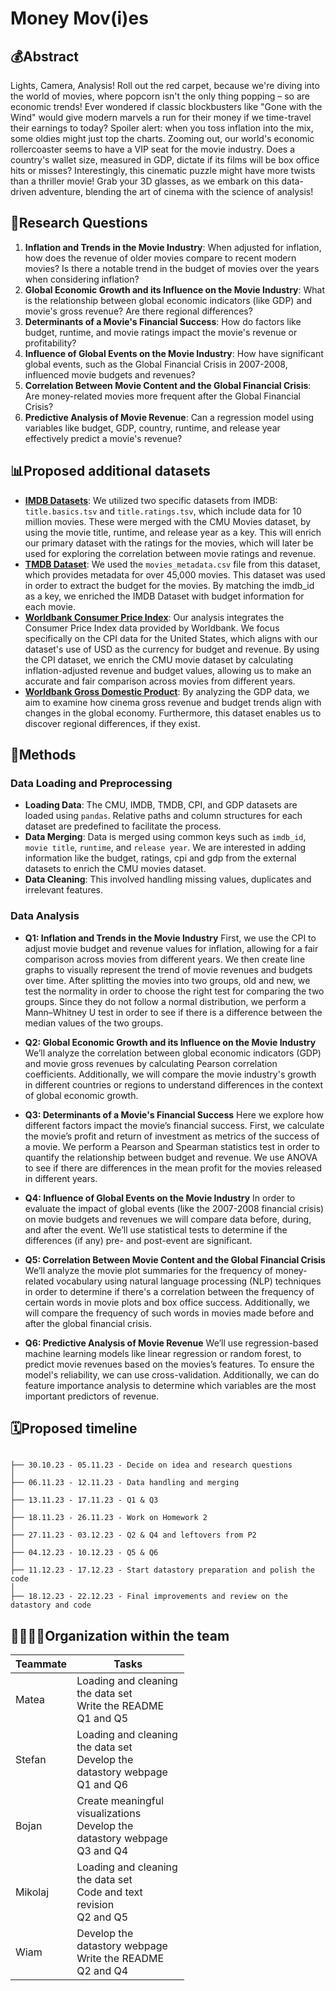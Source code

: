 # Money Mov(i)es

## 💰Abstract
Lights, Camera, Analysis! Roll out the red carpet, because we're diving into the world of movies, where popcorn isn't the only thing popping – so are economic trends! Ever wondered if classic blockbusters like "Gone with the Wind" would give modern marvels a run for their money if we time-travel their earnings to today? Spoiler alert: when you toss inflation into the mix, some oldies might just top the charts. Zooming out, our world's economic rollercoaster seems to have a VIP seat for the movie industry. Does a country's wallet size, measured in GDP, dictate if its films will be box office hits or misses? Interestingly, this cinematic puzzle might have more twists than a thriller movie! Grab your 3D glasses, as we embark on this data-driven adventure, blending the art of cinema with the science of analysis!

## 🔎Research Questions
1. **Inflation and Trends in the Movie Industry**: When adjusted for inflation, how does the revenue of older movies compare to recent modern movies? Is there a notable trend in the budget of movies over the years when considering inflation?
2. **Global Economic Growth and its Influence on the Movie Industry**: What is the relationship between global economic indicators (like GDP) and movie's gross revenue? Are there regional differences?
3. **Determinants of a Movie's Financial Success**: How do factors like budget, runtime, and movie ratings impact the movie's revenue or profitability?
4. **Influence of Global Events on the Movie Industry**: How have significant global events, such as the Global Financial Crisis in 2007-2008, influenced movie budgets and revenues?
5. **Correlation Between Movie Content and the Global Financial Crisis**: Are money-related movies more frequent after the Global Financial Crisis?
6. **Predictive Analysis of Movie Revenue**: Can a regression model using variables like budget, GDP, country, runtime, and release year effectively predict a movie's revenue? 

## 📊Proposed additional datasets 
- [**IMDB Datasets**](https://developer.imdb.com/non-commercial-datasets/): We utilized two specific datasets from IMDB: `title.basics.tsv` and `title.ratings.tsv`, which include data for 10 million movies. These were merged with the CMU Movies dataset, by using the movie title, runtime, and release year as a key. This will enrich our primary dataset with the ratings for the movies, which will later be used for exploring the correlation between movie ratings and revenue. 
- [**TMDB Dataset**](https://www.kaggle.com/datasets/rounakbanik/the-movies-dataset): We used the `movies_metadata.csv` file from this dataset, which provides metadata for over 45,000 movies. This dataset was used in order to extract the budget for the movies. By matching the imdb_id as a key, we enriched the IMDB Dataset with budget information for each movie.
- [**Worldbank Consumer Price Index**](https://data.worldbank.org/indicator/FP.CPI.TOTL?end=2012&locations=US&name_desc=false&start=1990&view=chart): Our analysis integrates the Consumer Price Index data provided by Worldbank. We focus specifically on the CPI data for the United States, which aligns with our dataset's use of USD as the currency for budget and revenue. By using the CPI dataset, we enrich the CMU movie dataset by calculating inflation-adjusted revenue and budget values, allowing us to make an accurate and fair comparison across movies from different years.
- [**Worldbank Gross Domestic Product**](https://data.worldbank.org/indicator/NY.GDP.MKTP.CD): By analyzing the GDP data, we aim to examine how cinema gross revenue and budget trends align with changes in the global economy. Furthermore, this dataset enables us to discover regional differences, if they exist.

## 🧮Methods

### Data Loading and Preprocessing

- **Loading Data**: The CMU, IMDB, TMDB, CPI, and GDP datasets are loaded using `pandas`. Relative paths and column structures for each dataset are predefined to facilitate the process.
- **Data Merging**: Data is merged using common keys such as `imdb_id`, `movie title`, `runtime`, and `release year`. We are interested in adding information like the budget, ratings, cpi and gdp from the external datasets to enrich the CMU movies dataset.
- **Data Cleaning**: This involved handling missing values, duplicates and irrelevant features.

### Data Analysis

- **Q1: Inflation and Trends in the Movie Industry**
First, we use the CPI to adjust movie budget and revenue values for inflation, allowing for a fair comparison across movies from different years. We then create line graphs to visually represent the trend of movie revenues and budgets over time. After splitting the movies into two groups, old and new, we test the normality in order to choose the right test for comparing the two groups. Since they do not follow a normal distribution, we perform a Mann–Whitney U test in order to see if there is a difference between the median values of the two groups.

- **Q2: Global Economic Growth and its Influence on the Movie Industry**
We’ll analyze the correlation between global economic indicators (GDP) and movie gross revenues by calculating Pearson correlation coefficients. Additionally, we will compare the movie industry's growth in different countries or regions to understand differences in the context of global economic growth.

- **Q3: Determinants of a Movie's Financial Success**
Here we explore how different factors impact the movie’s financial success. First, we calculate the movie’s profit and return of investment as metrics of the success of a movie. We perform a Pearson and Spearman statistics test in order to quantify the relationship between budget and revenue. We use ANOVA to see if there are differences in the mean profit for the movies released in different years.

- **Q4: Influence of Global Events on the Movie Industry**
In order to evaluate the impact of global events (like the 2007-2008 financial crisis) on movie budgets and revenues we will compare data before, during, and after the event.
We’ll use statistical tests to determine if the differences (if any) pre- and post-event are significant.

- **Q5: Correlation Between Movie Content and the Global Financial Crisis**
We’ll analyze the movie plot summaries for the frequency of money-related vocabulary using natural language processing (NLP) techniques in order to determine if there's a correlation between the frequency of certain words in movie plots and box office success. Additionally, we will compare the frequency of such words in movies made before and after the global financial crisis.

- **Q6: Predictive Analysis of Movie Revenue**
We’ll use regression-based machine learning models like linear regression or random forest, to predict movie revenues based on the movies’s features. To ensure the model's reliability, we can use cross-validation. Additionally, we can do feature importance analysis to determine which variables are the most important predictors of revenue.

## 🗓️Proposed timeline
```

├── 30.10.23 - 05.11.23 - Decide on idea and research questions
│  
├── 06.11.23 - 12.11.23 - Data handling and merging
│  
├── 13.11.23 - 17.11.23 - Q1 & Q3
│  
├── 18.11.23 - 26.11.23 - Work on Homework 2
│  
├── 27.11.23 - 03.12.23 - Q2 & Q4 and leftovers from P2 
│    
├── 04.12.23 - 10.12.23 - Q5 & Q6
│  
├── 11.12.23 - 17.12.23 - Start datastory preparation and polish the code
│  
├── 18.12.23 - 22.12.23 - Final improvements and review on the datastory and code

```

## 👨‍👩‍👧‍👦Organization within the team
<table class="tg" style="table-layout: fixed; width: 342px">
<colgroup>
<col style="width: 16px">
<col style="width: 180px">
</colgroup>
<thead>
  <tr>
    <th class="tg-0lax">Teammate</th>
    <th class="tg-0lax">Tasks</th>
  </tr>
</thead>
<tbody>
  <tr>
    <td class="tg-0lax">Matea </td>
    <td class="tg-0lax"> Loading and cleaning the data set <br> Write the README  <br> Q1 and Q5 </td>
  </tr>
  <tr>
    <td class="tg-0lax">Stefan </td>
    <td class="tg-0lax"> Loading and cleaning the data set <br> Develop the datastory webpage <br> Q1 and Q6 </td>
  </tr>
  <tr>
    <td class="tg-0lax">Bojan </td>
    <td class="tg-0lax"> Create meaningful visualizations <br> Develop the datastory webpage <br> Q3 and Q4 </td>
  </tr>
  <tr>
    <td class="tg-0lax">Mikolaj </td>
    <td class="tg-0lax"> Loading and cleaning the data set <br> Code and text revision <br> Q2 and Q5 </td>
  </tr>
  <tr>
    <td class="tg-0lax">Wiam </td>
    <td class="tg-0lax"> Develop the datastory webpage <br> Write the README  <br> Q2 and Q4 </td>
  </tr>
</tbody>
</table>
<!-- End --!>
